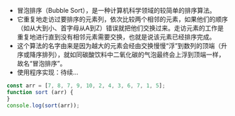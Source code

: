 * 冒泡排序（Bubble Sort），是一种计算机科学领域的较简单的排序算法。
* 它重复地走访过要排序的元素列，依次比较两个相邻的元素，如果他们的顺序（如从大到小、首字母从A到Z）错误就把他们交换过来。走访元素的工作是重复地进行直到没有相邻元素需要交换，也就是说该元素已经排序完成。
* 这个算法的名字由来是因为越大的元素会经由交换慢慢“浮”到数列的顶端（升序或降序排列），就如同碳酸饮料中二氧化碳的气泡最终会上浮到顶端一样，故名“冒泡排序”。
* 使用程序实现：待续...
```javascript
const arr = [7, 8, 7, 9, 10, 2, 4, 3, 6, 7, 1, 5];
function sort (arr) {
}
console.log(sort(arr));
```
